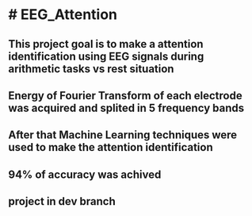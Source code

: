 # # EEG_Attention

## This project goal is to make a attention identification using EEG signals during arithmetic tasks vs rest situation

## Energy of Fourier Transform of each electrode was acquired and splited in 5 frequency bands

## After that Machine Learning techniques were used to make the attention identification

## 94% of accuracy was achived

## project in dev branch
